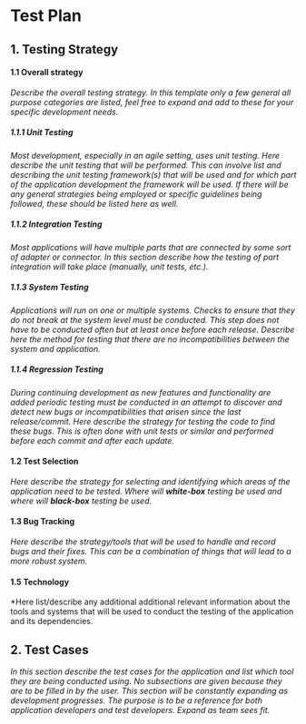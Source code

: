 # Test Plan


## 1. Testing Strategy


#### 1.1 Overall strategy
*Describe the overall testing strategy. In this template only a few general all purpose categories are listed, feel free to expand and add to these for your specific development needs.*

##### 1.1.1 Unit Testing
*Most development, especially in an agile setting, uses unit testing. Here describe the unit testing that will be performed. This can involve list and describing the unit testing framework(s) that will be used and for which part of the application development the framework will be used. If there will be any general strategies being employed or specific guidelines being followed, these should be listed here as well.*

##### 1.1.2 Integration Testing  
*Most applications will have multiple parts that are connected by some sort of adapter or connector. In this section describe how the testing of part integration will take place (manually, unit tests, etc.).*

##### 1.1.3 System Testing
*Applications will run on one or multiple systems. Checks to ensure that they do not break at the system level must be conducted. This step does not have to be conducted often but at least once before each release. Describe here the method for testing that there are no incompatibilities between the system and application.*

##### 1.1.4 Regression Testing
*During continuing development as new features and functionality are added periodic testing must be conducted in an attempt to discover and detect new bugs or incompatibilities that arisen since the last release/commit. Here describe the strategy for testing the code to find these bugs. This is often done with unit tests or similar and performed before each commit and after each update.*

#### 1.2 Test Selection
*Here describe the strategy for selecting and identifying which areas of the application need to be tested. Where will **white-box** testing be used and where will **black-box** testing be used.* 

#### 1.3 Bug Tracking
*Here describe the strategy/tools that will be used to handle and record bugs and their fixes. This can be a combination of things that will lead to a more robust system.*

#### 1.5 Technology
*Here list/describe any additional additional relevant information about the tools and systems that will be used to conduct the testing of the application and its dependencies.

## 2. Test Cases
*In this section describe the test cases for the application and list which tool they are being conducted using. No subsections are given because they are to be filled in by the user. This section will be constantly expanding as development progresses. The purpose is to be a reference for both application developers and test developers. Expand as team sees fit.*


